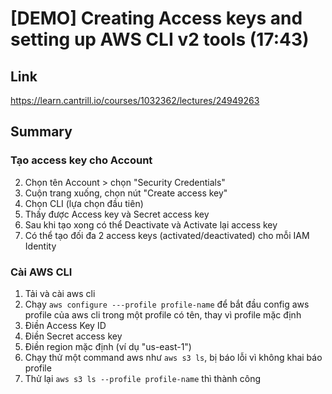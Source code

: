 # [DEMO] Creating Access keys and setting up AWS CLI v2 tools (17:43)

## Link

https://learn.cantrill.io/courses/1032362/lectures/24949263

## Summary

### Tạo access key cho Account

2. Chọn tên Account > chọn "Security Credentials"
3. Cuộn trang xuống, chọn nút "Create access key"
4. Chọn CLI (lựa chọn đầu tiên)
5. Thấy được Access key và Secret access key
6. Sau khi tạo xong có thể Deactivate và Activate lại access key
7. Có thể tạo đối đa 2 access keys (activated/deactivated) cho mỗi IAM Identity

### Cài AWS CLI

1. Tải và cài aws cli
2. Chạy `aws configure ---profile profile-name` để bắt đầu config aws profile của aws cli trong một profile có tên, thay vì profile mặc định
3. Điền Access Key ID
4. Điền Secret access key
5. Điền region mặc định (ví dụ "us-east-1")
6. Chạy thử một command aws như `aws s3 ls`, bị báo lỗi vì không khai báo profile
7. Thử lại `aws s3 ls --profile profile-name` thì thành công
